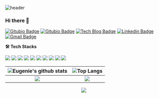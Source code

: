 ![header](https://capsule-render.vercel.app/api?type=waving&color=auto&height=100&section=header&text=&fontSize=90)

### Hi there 👋

<!--
**fhsi1/fhsi1** is a ✨ _special_ ✨ repository because its `README.md` (this file) appears on your GitHub profile.

Here are some ideas to get you started:

- 🔭 I’m currently working on ...
- 🌱 I’m currently learning ...
- 👯 I’m looking to collaborate on ...
- 🤔 I’m looking for help with ...
- 💬 Ask me about ...
- 📫 How to reach me: ...
- 😄 Pronouns: ...
- ⚡ Fun fact: ...
-->

[![Gitubio Badge](https://img.shields.io/badge/-Tech%20blog-black?style=round-square&logo=github&logoColor=white&link=https://fhsi1.github.io/)](https://fhsi1.github.io/)
[![Gitubio Badge](https://img.shields.io/badge/-Notion%20Profile-black?style=round-square&logo=notion&logoColor=white&link=https://eugenie8.notion.site/f49762a21a9746d482fbdfe0fd738354)](https://eugenie8.notion.site/f49762a21a9746d482fbdfe0fd738354)
[![Tech Blog Badge](http://img.shields.io/badge/-Velog-12b886?style=round-square&logo=Vimeo&logoColor=white&link=https://velog.io/@eugenie8/)](https://velog.io/@eugenie8)
[![Linkedin Badge](https://img.shields.io/badge/-LinkedIn-blue?style=round-square&logo=Linkedin&logoColor=white&link=https://www.linkedin.com/in/eugenie8/)](https://www.linkedin.com/in/eugenie8/)
[![Gmail Badge](https://img.shields.io/badge/Mail-d14836?style=round-square&logo=Gmail&logoColor=white&link=mailto:eugenie8@kakao.com)](mailto:eugenie8@kakao.com)

**🛠 Tech Stacks**
<p>
<img src="https://img.shields.io/badge/iOS-000000?style=round-square&logo=iOS&logoColor=white"/></a>
<img src="https://img.shields.io/badge/Swift-F05138?style=round-square&logo=Swift&logoColor=white"/></a>
<img src="https://img.shields.io/badge/CocoaPods-EE3322?style=round-square&logo=CocoaPods&logoColor=white"/></a>
<img src="https://img.shields.io/badge/RxSwift-B7178C?style=round-square&logo=ReactiveX&logoColor=white"/></a>
<img src="https://img.shields.io/badge/Firebase-FFCA28?style=round-square&logo=Firebase&logoColor=white"/></a>
<img src="https://img.shields.io/badge/Xcode-147EFB?style=round-square&logo=Xcode&logoColor=white"/></a>
<img src="https://img.shields.io/badge/Linux-FCC624?style=round-square&logo=Linux&logoColor=white"/></a>
<img src="https://img.shields.io/badge/Figma-F24E1E?style=round-square&logo=Figma&logoColor=white"/></a>
<img src="https://img.shields.io/badge/Slack-4A154B?style=round-square&logo=Slack&logoColor=white"/></a>
<img src="https://img.shields.io/badge/Adobe XD-FF61F6?style=round-square&logo=AdobeXD&logoColor=white"/></a>
</p>

| <img src="https://github-readme-stats.vercel.app/api?username=fhsi1&show_icons=true&theme=radical" alt="Eugenie's github stats" /></a> | <img src="https://github-readme-stats.vercel.app/api/top-langs/?username=fhsi1&exclude_repo=30-seconds-of-code&hide=javascript,html,scss,Ruby,css&layout=compact&theme=radical" alt="Top Langs" /></a> |
| :-----------: | :-----------: |
| <img src="http://mazassumnida.wtf/api/v2/generate_badge?boj=pacificair" /> | <img src="http://mazandi.herokuapp.com/api?handle=pacificair&theme=warm" /> |

<p align="center">
<a href="https://hits.seeyoufarm.com"><img src="https://hits.seeyoufarm.com/api/count/incr/badge.svg?url=https%3A%2F%2Fgithub.com%2Ffhsi1&count_bg=%23D93A7C&title_bg=%23141321&icon=smugmug.svg&icon_color=%23E7E7E7&title=visitors&edge_flat=false"/></a>
</p>

<!--[![Tech Blog Badge](http://img.shields.io/badge/-Tech%20blog-black?style=round-square&logo=notion&link=https://www.notion.so/eugenie8/f49762a21a9746d482fbdfe0fd738354/)](https://www.notion.so/eugenie8/f49762a21a9746d482fbdfe0fd738354/) -->
